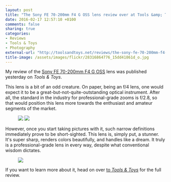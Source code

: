 ```yaml
---
layout: post
title: "The Sony FE 70-200mm F4 G OSS lens review over at Tools &amp; Toys"
date: 2016-02-17 12:57:10 +0100
comments: false
sharing: true
categories: 
- Reviews
- Tools & Toys
- Photography
external-url: "http://toolsandtoys.net/reviews/the-sony-fe-70-200mm-f4-g-oss-lens-review/"
title-image: /assets/images/flickr/28316864776_15dd41861d_o.jpg
---
```


My review of the [Sony FE 70-200mm F4 G OSS](http://www.amazon.com/gp/product/B00I8BICEO/?tag=analogsens-20) lens was published yesterday on _Tools & Toys_.

This lens is a bit of an odd creature. On paper, being an f/4 lens, one would expect it to be a great-but-not-quite-outstanding optical instrument. After all, the standard in the industry for professional-grade zooms is f/2.8, so that would position this lens more towards the enthusiast and amateur segments of the market.

<figure class="full-width">
	<img src="/assets/images/flickr/24718502789_8b13032ff9_o.jpg"/>
	<img src="/assets/images/flickr/25059844726_8552a4941d_o.jpg"/>
</figure>

However, once you start taking pictures with it, such narrow definitions immediately prove to be short-sighted. This lens is, simply put, a stunner. It's super sharp, renders colors beautifully, and handles like a dream. It truly is a professional-grade lens in every way, despite what conventional wisdom dictates.

<figure class="full-width">
<img src="/assets/images/flickr/24718502829_a1da589631_o.jpg"/>
</figure>

If you want to learn more about it, head on over [to _Tools & Toys_](http://toolsandtoys.net/reviews/the-sony-fe-70-200mm-f4-g-oss-lens-review/) for the full review.